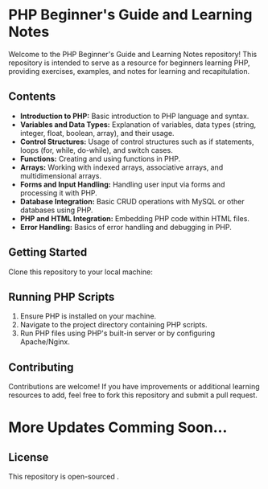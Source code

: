 # PHP Beginner's Guide and Learning Notes

Welcome to the PHP Beginner's Guide and Learning Notes repository! This repository is intended to serve as a resource for beginners learning PHP, providing exercises, examples, and notes for learning and recapitulation.

## Contents

- **Introduction to PHP:** Basic introduction to PHP language and syntax.
- **Variables and Data Types:** Explanation of variables, data types (string, integer, float, boolean, array), and their usage.
- **Control Structures:** Usage of control structures such as if statements, loops (for, while, do-while), and switch cases.
- **Functions:** Creating and using functions in PHP.
- **Arrays:** Working with indexed arrays, associative arrays, and multidimensional arrays.
- **Forms and Input Handling:** Handling user input via forms and processing it with PHP.
- **Database Integration:** Basic CRUD operations with MySQL or other databases using PHP.
- **PHP and HTML Integration:** Embedding PHP code within HTML files.
- **Error Handling:** Basics of error handling and debugging in PHP.

## Getting Started

Clone this repository to your local machine:

## Running PHP Scripts

1. Ensure PHP is installed on your machine.
2. Navigate to the project directory containing PHP scripts.
3. Run PHP files using PHP's built-in server or by configuring Apache/Nginx.

## Contributing

Contributions are welcome! If you have improvements or additional learning resources to add, feel free to fork this repository and submit a pull request.

# More Updates Comming Soon...

## License

This repository is open-sourced .
